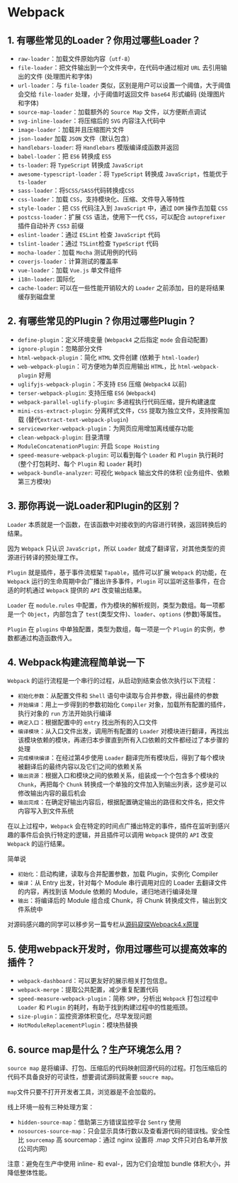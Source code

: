 # Webpack

## 1. 有哪些常见的Loader？你用过哪些Loader？

- `raw-loader`：加载文件原始内容（`utf-8`）
- `file-loader`：把文件输出到一个文件夹中，在代码中通过相对 `URL` 去引用输出的文件 (处理图片和字体)
- `url-loader`：与 `file-loader` 类似，区别是用户可以设置一个阈值，大于阈值会交给 `file-loader` 处理，小于阈值时返回文件 `base64` 形式编码 (处理图片和字体)
- `source-map-loader`：加载额外的 `Source Map` 文件，以方便断点调试
- `svg-inline-loader`：将压缩后的 `SVG` 内容注入代码中
- `image-loader`：加载并且压缩图片文件
- `json-loader` 加载 `JSON` 文件（默认包含）
- `handlebars-loader`: 将 `Handlebars` 模版编译成函数并返回
- `babel-loader`：把 `ES6` 转换成 `ES5`
- `ts-loader`: 将 `TypeScript` 转换成 `JavaScript`
- `awesome-typescript-loader`：将 `TypeScript` 转换成 `JavaScript`，性能优于 `ts-loader`
- `sass-loader`：将`SCSS/SASS`代码转换成`CSS`
- `css-loader`：加载 `CSS`，支持模块化、压缩、文件导入等特性
- `style-loader`：把 `CSS` 代码注入到 `JavaScript` 中，通过 `DOM` 操作去加载 `CSS`
- `postcss-loader`：扩展 `CSS` 语法，使用下一代 `CSS`，可以配合 `autoprefixer` 插件自动补齐 `CSS3` 前缀
- `eslint-loader`：通过 `ESLint` 检查 `JavaScript` 代码
- `tslint-loader`：通过 `TSLint`检查 `TypeScript` 代码
- `mocha-loader`：加载 `Mocha` 测试用例的代码
- `coverjs-loader`：计算测试的覆盖率
- `vue-loader`：加载 `Vue.js` 单文件组件
- `i18n-loader`: 国际化
- `cache-loader`: 可以在一些性能开销较大的 `Loader` 之前添加，目的是将结果缓存到磁盘里

## 2. 有哪些常见的Plugin？你用过哪些Plugin？

- `define-plugin`：定义环境变量 (`Webpack4` 之后指定 `mode` 会自动配置)
- `ignore-plugin`：忽略部分文件
- `html-webpack-plugin`：简化 `HTML` 文件创建 (依赖于 `html-loader`)
- `web-webpack-plugin`：可方便地为单页应用输出 `HTML`，比 `html-webpack-plugin` 好用
- `uglifyjs-webpack-plugin`：不支持 `ES6` 压缩 (`Webpack4` 以前)
- `terser-webpack-plugin`: 支持压缩 `ES6` (`Webpack4`)
- `webpack-parallel-uglify-plugin`: 多进程执行代码压缩，提升构建速度
- `mini-css-extract-plugin`: 分离样式文件，`CSS` 提取为独立文件，支持按需加载 (替代`extract-text-webpack-plugin`)
- `serviceworker-webpack-plugin`：为网页应用增加离线缓存功能
- `clean-webpack-plugin`: 目录清理
- `ModuleConcatenationPlugin`: 开启 `Scope Hoisting`
- `speed-measure-webpack-plugin`: 可以看到每个 `Loader` 和 `Plugin` 执行耗时 (整个打包耗时、每个 `Plugin` 和 `Loader` 耗时)
- `webpack-bundle-analyzer`: 可视化 `Webpack` 输出文件的体积 (业务组件、依赖第三方模块)

## 3. 那你再说一说Loader和Plugin的区别？

`Loader` 本质就是一个函数，在该函数中对接收到的内容进行转换，返回转换后的结果。

因为 `Webpack` 只认识 `JavaScript`，所以 `Loader` 就成了翻译官，对其他类型的资源进行转译的预处理工作。  

`Plugin` 就是插件，基于事件流框架 `Tapable`，插件可以扩展 `Webpack` 的功能，在 `Webpack` 运行的生命周期中会广播出许多事件，`Plugin` 可以监听这些事件，在合适的时机通过 `Webpack` 提供的 `API` 改变输出结果。  

`Loader` 在 `module.rules` 中配置，作为模块的解析规则，类型为数组。每一项都是一个 `Object`，内部包含了 `test`(类型文件)、`loader`、`options` (参数)等属性。  

`Plugin` 在 `plugins` 中单独配置，类型为数组，每一项是一个 `Plugin` 的实例，参数都通过构造函数传入。

## 4. Webpack构建流程简单说一下

`Webpack` 的运行流程是一个串行的过程，从启动到结束会依次执行以下流程：

- `初始化参数`：从配置文件和 `Shell` 语句中读取与合并参数，得出最终的参数
- `开始编译`：用上一步得到的参数初始化 `Compiler` 对象，加载所有配置的插件，执行对象的 `run` 方法开始执行编译
- `确定入口`：根据配置中的 `entry` 找出所有的入口文件
- `编译模块`：从入口文件出发，调用所有配置的 `Loader` 对模块进行翻译，再找出该模块依赖的模块，再递归本步骤直到所有入口依赖的文件都经过了本步骤的处理
- `完成模块编译`：在经过第4步使用 `Loader` 翻译完所有模块后，得到了每个模块被翻译后的最终内容以及它们之间的依赖关系
- `输出资源`：根据入口和模块之间的依赖关系，组装成一个个包含多个模块的 `Chunk`，再把每个 `Chunk` 转换成一个单独的文件加入到输出列表，这步是可以修改输出内容的最后机会
- `输出完成`：在确定好输出内容后，根据配置确定输出的路径和文件名，把文件内容写入到文件系统

在以上过程中，`Webpack` 会在特定的时间点广播出特定的事件，插件在监听到感兴趣的事件后会执行特定的逻辑，并且插件可以调用 `Webpack` 提供的 `API` 改变 `Webpack` 的运行结果。

简单说  

- `初始化`：启动构建，读取与合并配置参数，加载 Plugin，实例化 Compiler
- `编译`：从 Entry 出发，针对每个 Module 串行调用对应的 Loader 去翻译文件的内容，再找到该 Module 依赖的 Module，递归地进行编译处理
- `输出`：将编译后的 Module 组合成 Chunk，将 Chunk 转换成文件，输出到文件系统中

对源码感兴趣的同学可以移步另一篇专栏从[源码窥探Webpack4.x原理](https://juejin.cn/post/6844904046294204429)

## 5. 使用webpack开发时，你用过哪些可以提高效率的插件？

- `webpack-dashboard`：可以更友好的展示相关打包信息。
- `webpack-merge`：提取公共配置，减少重复配置代码
- `speed-measure-webpack-plugin`：简称 `SMP`，分析出 `Webpack` 打包过程中 `Loader` 和 `Plugin` 的耗时，有助于找到构建过程中的性能瓶颈。
- `size-plugin`：监控资源体积变化，尽早发现问题
- `HotModuleReplacementPlugin`：模块热替换

## 6. source map是什么？生产环境怎么用？

`source map` 是将编译、打包、压缩后的代码映射回源代码的过程。打包压缩后的代码不具备良好的可读性，想要调试源码就需要 `soucre map`。  

`map`文件只要不打开开发者工具，浏览器是不会加载的。  

线上环境一般有三种处理方案：  

- `hidden-source-map`：借助第三方错误监控平台 `Sentry` 使用
- `nosources-source-map`：只会显示具体行数以及查看源代码的错误栈。安全性比 `sourcemap` 高
sourcemap：通过 nginx 设置将 .map 文件只对白名单开放(公司内网)

注意：避免在生产中使用 inline- 和 eval-，因为它们会增加 bundle 体积大小，并降低整体性能。